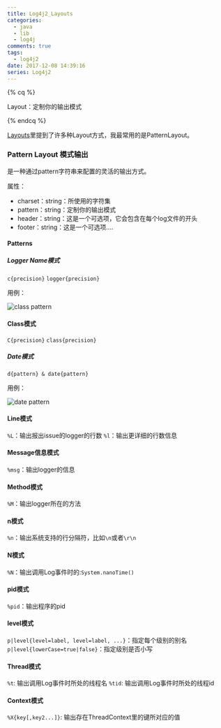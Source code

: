 ```yaml
---
title: Log4j2_Layouts
categories:
  - java
  - lib
  - log4j
comments: true
tags:
  - log4j2
date: 2017-12-08 14:39:16
series: Log4j2
---
```


{% cq %}

Layout：定制你的输出模式

{% endcq %}

<!-- more -->

[Layouts](https://logging.apache.org/log4j/2.x/manual/layouts.html)里提到了许多种Layout方式，我最常用的是PatternLayout。

### Pattern Layout 模式输出

是一种通过pattern字符串来配置的灵活的输出方式。

属性：
- charset：string：所使用的字符集
- pattern：string：定制你的输出模式
- header：string：这是一个可选项，它会包含在每个log文件的开头
- footer：string：这是一个可选项....

#### Patterns

##### Logger Name模式

`c{precision}`
`logger{precision}`

用例：

![class pattern](https://image.youyinnn.top/0c7bcdb7e018e47007e1f94164a2b626.png)

#### Class模式

`C{precision}`
`class{precision}`

##### Date模式

`d{pattern} & date{pattern}`

用例：

![date pattern](https://image.youyinnn.top/782b42701d03650c07a92766558d225f.png)

#### Line模式

`%L`：输出报出issue的logger的行数
`%l`：输出更详细的行数信息

#### Message信息模式

`%msg`：输出logger的信息

#### Method模式

`%M`：输出logger所在的方法

#### n模式

`%n`：输出系统支持的行分隔符，比如`\n`或者`\r\n`

#### N模式

`%N`：输出调用Log事件时的:`System.nanoTime()`

#### pid模式

`%pid`：输出程序的pid

#### level模式

`p|level{level=label, level=label, ...}`：指定每个级别的别名
`p|level{lowerCase=true|false}`：指定级别是否小写


#### Thread模式

`%t`:  输出调用Log事件时所处的线程名
`%tid`:  输出调用Log事件时所处的线程id

#### Context模式

`%X{key[,key2...]}`: 输出存在ThreadContext里的键所对应的值
